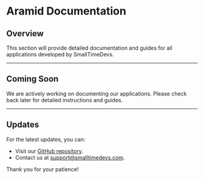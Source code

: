 # Aramid Documentation

## Overview
This section will provide detailed documentation and guides for all applications developed by SmallTimeDevs.

---

## Coming Soon
We are actively working on documenting our applications. Please check back later for detailed instructions and guides.

---

## Updates
For the latest updates, you can:
- Visit our [GitHub repository](https://github.com/smalltimedevs).
- Contact us at support@smalltimedevs.com.

Thank you for your patience!

